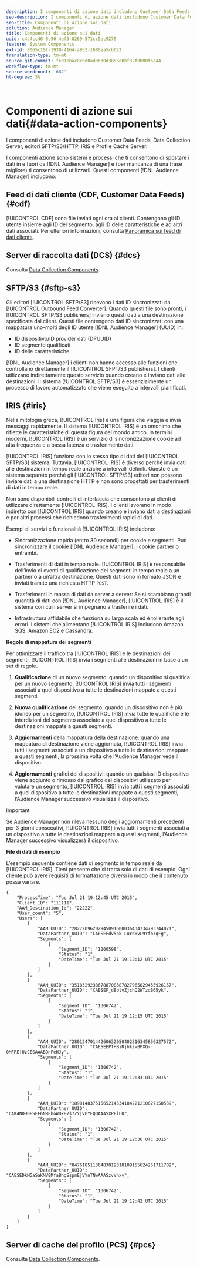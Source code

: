 ```yaml
---
description: I componenti di azione dati includono Customer Data Feeds, Data Collection Server, editori SFTP/S3/HTTP, IRIS e Profile Cache Server.
seo-description: I componenti di azione dati includono Customer Data Feeds, Data Collection Server, editori SFTP/S3/HTTP, IRIS e Profile Cache Server.
seo-title: Componenti di azione sui dati
solution: Audience Manager
title: Componenti di azione sui dati
uuid: c4c4cc46-8c96-4ef5-8269-571cc5ac9276
feature: System Components
exl-id: 8065c19f-1930-4164-a952-1686aa5cb622
translation-type: tm+mt
source-git-commit: fe01ebac8c0d0ad3630d3853e0bf32f0b00f6a44
workflow-type: tm+mt
source-wordcount: '682'
ht-degree: 3%

---
```


# Componenti di azione sui dati{#data-action-components}

I componenti di azione dati includono Customer Data Feeds, Data Collection Server, editori SFTP/S3/HTTP, IRIS e Profile Cache Server.

<!-- 

c_compact.xml

 -->

I componenti azione sono sistemi e processi che ti consentono di spostare i dati in e fuori da [!DNL Audience Manager] e (per mancanza di una frase migliore) ti consentono di utilizzarli. Questi componenti [!DNL Audience Manager] includono:

## Feed di dati cliente (CDF, Customer Data Feeds) {#cdf}

[!UICONTROL CDF] sono file inviati ogni ora ai clienti. Contengono gli ID utente insieme agli ID del segmento, agli ID delle caratteristiche e ad altri dati associati. Per ulteriori informazioni, consulta [Panoramica sui feed di dati cliente](../../features/cdf-files.md).

## Server di raccolta dati (DCS) {#dcs}

Consulta [Data Collection Components](../../reference/system-components/components-data-collection.md).

## SFTP/S3 {#sftp-s3}

Gli editori [!UICONTROL SFTP/S3] ricevono i dati ID sincronizzati da [!UICONTROL Outbound Feed Converter]. Quando questi file sono pronti, i [!UICONTROL SFTP/S3 publishers] inviano questi dati a una destinazione specificata dal client. Questi file contengono dati ID sincronizzati con una mappatura uno-molti degli ID utente [!DNL Audience Manager] (UUID) in:

* ID dispositivo/ID provider dati (DPUUID)
* ID segmento qualificati
* ID delle caratteristiche

[!DNL Audience Manager] i clienti non hanno accesso alle funzioni che controllano direttamente il  [!UICONTROL SFPT/S3 publishers]. I clienti utilizzano indirettamente questo servizio quando creano e inviano dati alle destinazioni. Il sistema [!UICONTROL SFTP/S3] è essenzialmente un processo di lavoro automatizzato che viene eseguito a intervalli pianificati.

## IRIS {#iris}

Nella mitologia greca, [!UICONTROL Iris] è una figura che viaggia e invia messaggi rapidamente. Il sistema [!UICONTROL IRIS] è un omonimo che riflette le caratteristiche di questa figura del mondo antico. In termini moderni, [!UICONTROL IRIS] è un servizio di sincronizzazione cookie ad alta frequenza e a bassa latenza e trasferimento dati.

[!UICONTROL IRIS] funziona con lo stesso tipo di dati del  [!UICONTROL SFTP/S3] sistema. Tuttavia, [!UICONTROL IRIS] è diverso perché invia dati alle destinazioni in tempo reale anziché a intervalli definiti. Questo è un sistema separato perché gli [!UICONTROL SFTP/S3] editori non possono inviare dati a una destinazione HTTP e non sono progettati per trasferimenti di dati in tempo reale.

Non sono disponibili controlli di interfaccia che consentono ai clienti di utilizzare direttamente [!UICONTROL IRIS]. I clienti lavorano in modo indiretto con [!UICONTROL IRIS] quando creano e inviano dati a destinazioni e per altri processi che richiedono trasferimenti rapidi di dati.

Esempi di servizi e funzionalità [!UICONTROL IRIS] includono:

* Sincronizzazione rapida (entro 30 secondi) per cookie e segmenti. Può sincronizzare il cookie [!DNL Audience Manager], i cookie partner o entrambi.
* Trasferimenti di dati in tempo reale. [!UICONTROL IRIS] è responsabile dell’invio di eventi di qualificazione dei segmenti in tempo reale a un partner o a un’altra destinazione. Questi dati sono in formato JSON e inviati tramite una richiesta HTTP `POST`.

* Trasferimenti in massa di dati da server a server: Se si scambiano grandi quantità di dati con [!DNL Audience Manager], [!UICONTROL IRIS] è il sistema con cui i server si impegnano a trasferire i dati.

* Infrastruttura affidabile che funziona su larga scala ed è tollerante agli errori. I sistemi che alimentano [!UICONTROL IRIS] includono Amazon SQS, Amazon EC2 e Cassandra.

**Regole di mappatura dei segmenti**

Per ottimizzare il traffico tra [!UICONTROL IRIS] e le destinazioni dei segmenti, [!UICONTROL IRIS] invia i segmenti alle destinazioni in base a un set di regole.

1. **Qualificazione** di un nuovo segmento: quando un dispositivo si qualifica per un nuovo segmento,  [!UICONTROL IRIS] invia tutti i segmenti associati a quel dispositivo a tutte le destinazioni mappate a questi segmenti.

1. **Nuova qualificazione** del segmento: quando un dispositivo non è più idoneo per un segmento,  [!UICONTROL IRIS] invia tutte le qualifiche e le interdizioni del segmento associate a quel dispositivo a tutte le destinazioni mappate a questi segmenti.

1. **Aggiornamenti** della mappatura della destinazione: quando una mappatura di destinazione viene aggiornata,  [!UICONTROL IRIS] invia tutti i segmenti associati a un dispositivo a tutte le destinazioni mappate a questi segmenti, la prossima volta che l’Audience Manager vede il dispositivo.

1. **Aggiornamenti** grafici dei dispositivi: quando un qualsiasi ID dispositivo viene aggiunto o rimosso dal grafico dei dispositivi utilizzato per valutare un segmento,  [!UICONTROL IRIS] invia tutti i segmenti associati a quel dispositivo a tutte le destinazioni mappate a questi segmenti, l’Audience Manager successivo visualizza il dispositivo.

>[!IMPORTANT]
>
>Se Audience Manager non rileva nessuno degli aggiornamenti precedenti per 3 giorni consecutivi, [!UICONTROL IRIS] invia tutti i segmenti associati a un dispositivo a tutte le destinazioni mappate a questi segmenti, l’Audience Manager successivo visualizzerà il dispositivo.

**File di dati di esempio**

L’esempio seguente contiene dati di segmento in tempo reale da [!UICONTROL IRIS]. Tieni presente che si tratta solo di dati di esempio. Ogni cliente può avere requisiti di formattazione diversi in modo che il contenuto possa variare.

```
{
    "ProcessTime": "Tue Jul 21 19:12:45 UTC 2015",
    "Client_ID": "111111",
    "AAM_Destination_Id": "22222",
    "User_count": "5",
    "Users": [
        {
            "AAM_UUID": "28272096202945091600036434734793744071",
            "DataPartner_UUID": "CAESEFdv5pk-Lurd8vL9Yfb3qFg",
            "Segments": [
                {
                    "Segment_ID": "1200598",
                    "Status": "1",
                    "DateTime": "Tue Jul 21 19:12:12 UTC 2015"
                }
            ]
        },
        {
            "AAM_UUID": "35183292386788708387827965829455926157",
            "DataPartner_UUID": "CAESEF_d8blvZjchQ2WTzdB65yk",
            "Segments": [
                {
                    "Segment_ID": "1306742",
                    "Status": "1",
                    "DateTime": "Tue Jul 21 19:12:15 UTC 2015"
                }
            ]
        },
        {
            "AAM_UUID": "28012470144260632050402316345856327572",
            "DataPartner_UUID": "CAESEEPfHBiRjhkzvBPXQ-0MFRE|UzCESAAABOnFeHJy",
            "Segments": [
                {
                    "Segment_ID": "1306742",
                    "Status": "1",
                    "DateTime": "Tue Jul 21 19:12:33 UTC 2015"
                }
            ]
        },
        {
            "AAM_UUID": "18981483751565214534184221210627150539",
            "DataPartner_UUID": "CAK4NDH0ESEE6NBEhoWDkB7s7ZY|VPYFQQAAASXPElL0",
            "Segments": [
                {
                    "Segment_ID": "1306742",
                    "Status": "1",
                    "DateTime": "Tue Jul 21 19:12:36 UTC 2015"
                }
            ]
        },
        {
            "AAM_UUID": "04761851136483019318109155624251711702",
            "DataPartner_UUID": "CAESEDkM5aSaKMV8MfaBhgSspmE|VYnTNwAAASzvVhxy",
            "Segments": [
                {
                    "Segment_ID": "1306742",
                    "Status": "1",
                    "DateTime": "Tue Jul 21 19:12:42 UTC 2015"
                }
            ]
        }
    ]
}
```

## Server di cache del profilo (PCS) {#pcs}

Consulta [Data Collection Components](../../reference/system-components/components-data-collection.md).
